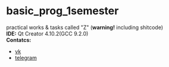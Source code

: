 # basic_prog_1semester
practical works &amp; tasks called "Z" (**warning!** including shitcode)
\
**IDE:** Qt Creator 4.10.2(GCC 9.2.0)
\
**Contatcs:**
- [vk](https://vk.com/kashapovd)
- [telegram](https://t.me/kashapovd)
